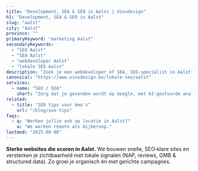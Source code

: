 ```yaml
---
title: "Development, SEA & SEO in Aalst | Xinudesign"
h1: "Development, SEA & SEO in Aalst"
slug: "aalst"
city: "Aalst"
province: ""
primaryKeyword: "marketing Aalst"
secondaryKeywords:
  - "SEO Aalst"
  - "SEA Aalst"
  - "webdeveloper Aalst"
  - "lokale SEO Aalst"
description: "Zoek je een webdeveloper of SEA, SEO‑specialist in Aalst? Xinudesign helpt kmo’s met snelle, vindbare websites, AI‑marketing en lokale SEO."
canonical: "https://www.xinudesign.be/lokale-seo/aalst"
services:
  - name: "SEO / SEA"
    short: "Zorg dat je gevonden wordt op Google, met AI‑gestuurde analyses en gerichte campagnes."
related:
  - title: "SEO tips voor kmo's"
    url: "/blog/seo-tips"
faqs:
  - q: "Werken jullie ook op locatie in Aalst?"
    a: "We werken remote als bijberoep."
lastmod: "2025-08-08"
---
```


**Sterke websites die scoren in Aalst.**
We bouwen snelle, SEO‑klare sites en versterken je zichtbaarheid met lokale signalen (NAP, reviews, GMB & structured data). Zo groei je organisch én met gerichte campagnes.
